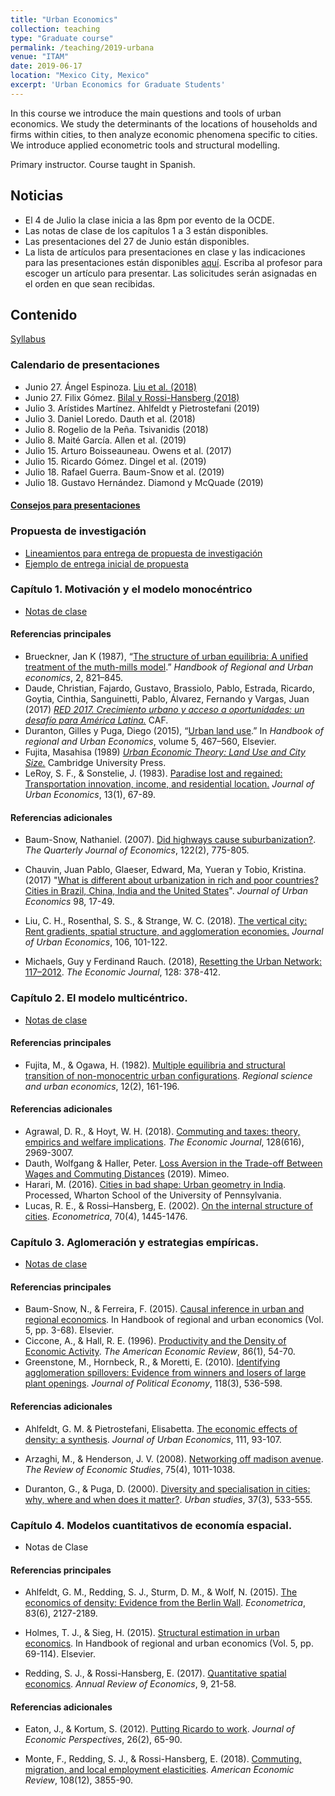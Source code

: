 ```yaml
---
title: "Urban Economics"
collection: teaching
type: "Graduate course"
permalink: /teaching/2019-urbana
venue: "ITAM"
date: 2019-06-17
location: "Mexico City, Mexico"
excerpt: 'Urban Economics for Graduate Students'
---
```


In this course we introduce the main questions and tools of urban economics. We study the determinants of the locations of households and firms within cities, to then analyze economic phenomena specific to cities. We introduce applied econometric tools and structural modelling. 

Primary instructor. Course taught in Spanish.

## Noticias

* El 4 de Julio la clase inicia a las 8pm por evento de la OCDE.
* Las notas de clase de los capítulos 1 a 3 están disponibles.
* Las presentaciones del 27 de Junio están disponibles.
* La lista de artículos para presentaciones en clase y las indicaciones para las presentaciones están disponibles [aquí](/files/papers.pdf). Escriba al profesor para escoger un artículo para presentar. Las solicitudes serán asignadas en el orden en que sean recibidas. 


## Contenido

[Syllabus](/files/syllabus_urbana.pdf)

### Calendario de presentaciones

* Junio 27. Ángel Espinoza. [Liu et al. (2018)](/files/VC.pdf)
* Junio 27. Filix Gómez. [Bilal y Rossi-Hansberg (2018)](/files/LA.pdf)
* Julio 3. Arístides Martínez. Ahlfeldt y Pietrostefani (2019)
* Julio 3. Daniel Loredo. Dauth et al. (2018)
* Julio 8. Rogelio de la Peña. Tsivanidis (2018)
* Julio 8. Maité García. Allen et al. (2019)
* Julio 15. Arturo Boisseauneau. Owens et al. (2017)
* Julio 15. Ricardo Gómez. Dingel et al. (2019)
* Julio 18. Rafael Guerra. Baum-Snow et al. (2019)
* Julio 18. Gustavo Hernández. Diamond y McQuade (2019)

#### [Consejos para presentaciones](https://www.brown.edu/Research/Shapiro/pdfs/applied_micro_slides.pdf)

### Propuesta de investigación

* [Lineamientos para entrega de propuesta de investigación](/files/LineamientosPropuesta.pdf)
* [Ejemplo de entrega inicial de propuesta](/files/idea1.pdf)

### Capítulo 1. Motivación y el modelo monocéntrico

* [Notas de clase](/files/urbana_intro_c1.pdf)

#### Referencias principales

* Brueckner, Jan K (1987), “[The structure of urban equilibria: A unified treatment of the muth-mills model](http://www.socsci.uci.edu/~jkbrueck/course%20readings/handbook%20chapter.pdf).” *Handbook of Regional and Urban economics*, 2, 821–845.
* Daude, Christian, Fajardo, Gustavo, Brassiolo, Pablo, Estrada, Ricardo, Goytia, Cinthia, Sanguinetti, Pablo, Álvarez, Fernando y Vargas, Juan (2017) *[RED 2017. Crecimiento urbano y acceso a oportunidades: un desafío para América Latina.](http://scioteca.caf.com/handle/123456789/1090)* CAF.
* Duranton,  Gilles  y  Puga, Diego  (2015),  “[Urban  land  use](http://real.wharton.upenn.edu/~duranton/Duranton_Papers/Handbook/Urban_land_use.pdf).”  In *Handbook  of  regional  and  Urban Economics*, volume 5, 467–560, Elsevier.
* Fujita, Masahisa (1989) *[Urban Economic Theory: Land Use and City Size.](https://www.cambridge.org/core/books/urban-economic-theory/1787328AC538E75129273E8B54A161FC)* Cambridge University Press.
* LeRoy, S. F., & Sonstelie, J. (1983). [Paradise lost and regained: Transportation innovation, income, and residential location.](http://econ.ucsb.edu/~jon/Publications/ParadiseLost.pdf) *Journal of Urban Economics*, 13(1), 67-89.


#### Referencias adicionales

* Baum-Snow, Nathaniel. (2007). [Did highways cause suburbanization?](https://academic.oup.com/qje/article-abstract/122/2/775/1942140). *The Quarterly Journal of Economics*, 122(2), 775-805.

* Chauvin, Juan Pablo, Glaeser, Edward, Ma, Yueran y Tobio, Kristina. (2017) "[What is different about urbanization in rich and poor countries? Cities in Brazil, China, India and the United States](https://www.sciencedirect.com/science/article/pii/S0094119016300067)". *Journal of Urban Economics* 98, 17-49.

* Liu, C. H., Rosenthal, S. S., & Strange, W. C. (2018). [The vertical city: Rent gradients, spatial structure, and agglomeration economies.](https://www.albany.edu/economics/research/seminar/files/VerticalCities_3_27_2016.pdf) *Journal of Urban Economics*, 106, 101-122.

* Michaels, Guy y Ferdinand Rauch. (2018), [Resetting the Urban Network: 117–2012](https://onlinelibrary.wiley.com/doi/full/10.1111/ecoj.12424). *The Economic Journal*, 128: 378-412.

### Capítulo 2. El modelo multicéntrico.

* [Notas de clase](/files/urbana_c2.pdf)

#### Referencias principales

* Fujita, M., & Ogawa, H. (1982). [Multiple equilibria and structural transition of non-monocentric urban configurations](http://www.brown.edu/Departments/Economics/Faculty/Matthew_Turner/ec2410/readings/Fujita_Ogawa_RSUE_1982.pdf). *Regional science and urban economics*, 12(2), 161-196.

#### Referencias adicionales

* Agrawal, D. R., & Hoyt, W. H. (2018). [Commuting and taxes: theory, empirics and welfare implications](https://onlinelibrary.wiley.com/doi/full/10.1111/ecoj.12550). *The Economic Journal*, 128(616), 2969-3007.
* Dauth, Wolfgang & Haller, Peter. [Loss Aversion in the Trade-off Between Wages and Commuting Distances](https://drive.google.com/open?id=0B0XwUjKN7IMIVGlCVmEwWkpHS0k) (2019). Mimeo.
* Harari, M. (2016). [Cities in bad shape: Urban geometry in India](https://economics.stanford.edu/sites/g/files/sbiybj9386/f/cityshape26dec2016.pdf). Processed, Wharton School of the University of Pennsylvania.
* Lucas, R. E., & Rossi–Hansberg, E. (2002). [On the internal structure of cities](https://onlinelibrary.wiley.com/doi/pdf/10.1111/1468-0262.00338). *Econometrica*, 70(4), 1445-1476.

### Capítulo 3. Aglomeración y estrategias empíricas.

* [Notas de clase](/files/urbana_c3.pdf)

#### Referencias principales

* Baum-Snow, N., & Ferreira, F. (2015). [Causal inference in urban and regional economics](https://www.nber.org/papers/w20535.pdf). In Handbook of regional and urban economics (Vol. 5, pp. 3-68). Elsevier.
* Ciccone, A., & Hall, R. E. (1996). [Productivity and the Density of Economic Activity](http://www.antoniociccone.eu/wp-content/uploads/2007/07/proddensity.pdf). *The American Economic Review*, 86(1), 54-70.
* Greenstone, M., Hornbeck, R., & Moretti, E. (2010). [Identifying agglomeration spillovers: Evidence from winners and losers of large plant openings](https://www.journals.uchicago.edu/doi/pdf/10.1086/653714). *Journal of Political Economy*, 118(3), 536-598.

#### Referencias adicionales

* Ahlfeldt, G. M. & Pietrostefani, Elisabetta. [The economic effects of density: a synthesis](https://www.sciencedirect.com/science/article/pii/S0094119019300282?via%3Dihub#sec0017). *Journal of Urban Economics*, 111, 93-107.

* Arzaghi, M., & Henderson, J. V. (2008). [Networking off madison avenue](https://academic.oup.com/restud/article-pdf/75/4/1011/18346803/75-4-1011.pdf). *The Review of Economic Studies*, 75(4), 1011-1038.
* Duranton, G., & Puga, D. (2000). [Diversity and specialisation in cities: why, where and when does it matter?](http://eprints.lse.ac.uk/20212/1/Diversity_and_Specialisation_in_Cities_Why,_Where_and_When_does_it_Matter.pdf). *Urban studies*, 37(3), 533-555.

### Capítulo 4. Modelos cuantitativos de economía espacial.

* Notas de Clase

#### Referencias principales

* Ahlfeldt, G. M., Redding, S. J., Sturm, D. M., & Wolf, N. (2015). [The economics of density: Evidence from the Berlin Wall](https://onlinelibrary.wiley.com/doi/pdf/10.3982/ECTA10876). *Econometrica*, 83(6), 2127-2189.

* Holmes, T. J., & Sieg, H. (2015). [Structural estimation in urban economics](https://www.sas.upenn.edu/~holgers/papers/hs_hb_f.pdf). In Handbook of regional and urban economics (Vol. 5, pp. 69-114). Elsevier.

* Redding, S. J., & Rossi-Hansberg, E. (2017). [Quantitative spatial economics](http://www.princeton.edu/~reddings/pubpapers/ARQSM-2017.pdf). *Annual Review of Economics*, 9, 21-58.

#### Referencias adicionales

* Eaton, J., & Kortum, S. (2012). [Putting Ricardo to work](http://pubs.aeaweb.org/doi/pdf/10.1257%2Fjep.26.2.65). *Journal of Economic Perspectives*, 26(2), 65-90.

* Monte, F., Redding, S. J., & Rossi-Hansberg, E. (2018). [Commuting, migration, and local employment elasticities](https://www.nber.org/papers/w21706.pdf). *American Economic Review*, 108(12), 3855-90.










